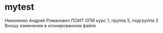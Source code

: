 # mytest
Никоненко
Андрей
Романович
ПОИТ
ОПИ
курс 1, группа 5, подгруппа 2
Вношу изменения в клонированном файле
